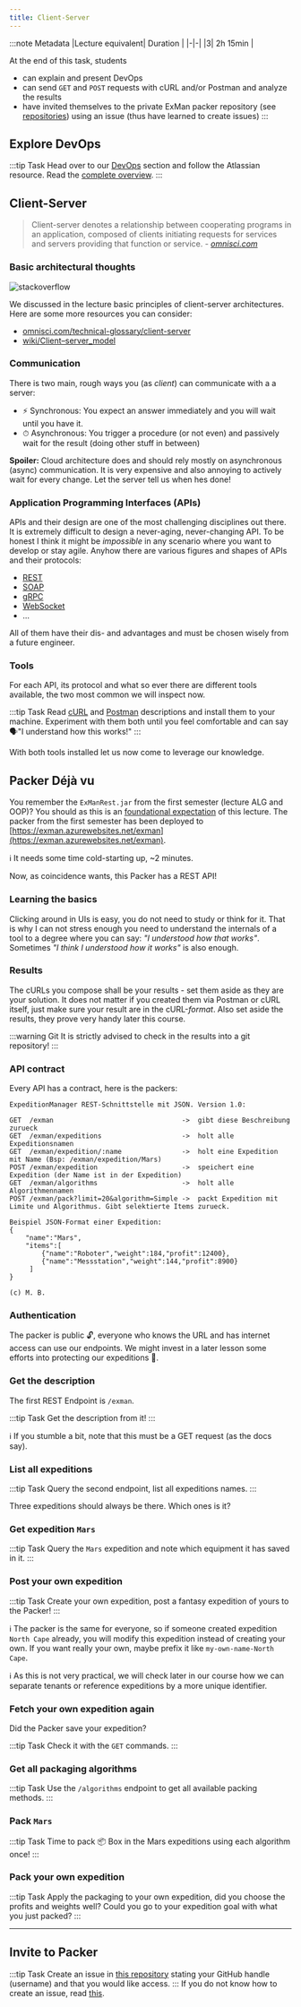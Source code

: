 ```yaml
---
title: Client-Server
---
```


:::note Metadata
|Lecture equivalent| Duration |
|-|-|
|3| 2h 15min |

At the end of this task, students

* can explain and present DevOps
* can send `GET` and `POST` requests with cURL and/or Postman and analyze the results
* have invited themselves to the private ExMan packer repository (see [repositories](docs/help/repositories)) using an issue (thus have learned to create issues)
:::

## Explore DevOps

:::tip Task
Head over to our [DevOps](docs/theory/devops) section and follow the Atlassian resource. Read the [complete overview](https://www.atlassian.com/devops/what-is-devops).
:::

## Client-Server


> Client-server denotes a relationship between cooperating programs in an application, composed of clients initiating requests for services and servers providing that function or service. - *[omnisci.com](https://www.omnisci.com/technical-glossary/client-server)*

### Basic architectural thoughts

![stackoverflow](./assets/client-server.png)

We discussed in the lecture basic principles of client-server architectures. Here are some more resources you can consider:

- [omnisci.com/technical-glossary/client-server](https://www.omnisci.com/technical-glossary/client-server)
- [wiki/Client–server_model](https://en.wikipedia.org/wiki/Client–server_model)

### Communication
There is two main, rough ways you (as _client_) can communicate with a a server:

- ⚡️ Synchronous: You expect an answer immediately and you will wait until you have it.
- ⏱ Asynchronous: You trigger a procedure (or not even) and passively wait for the result (doing other stuff in between)

**Spoiler:** Cloud architecture does and should rely mostly on asynchronous (async) communication. It is very expensive and also annoying to actively wait for every change. Let the server tell us when hes done!


### Application Programming Interfaces (APIs)
APIs and their design are one of the most challenging disciplines out there. It is extremely difficult to design a never-aging, never-changing API. To be honest I think it might be _impossible_ in any scenario where you want to develop or stay agile. Anyhow there are various figures and shapes of APIs and their protocols:

- [REST](https://en.wikipedia.org/wiki/Representational_state_transfer)
- [SOAP](https://en.wikipedia.org/wiki/SOAP)
- [gRPC](https://grpc.io/)
- [WebSocket](https://developer.mozilla.org/en-US/docs/Web/API/WebSockets_API)
- ...

All of them have their dis- and advantages and must be chosen wisely from a future engineer.

### Tools

For each API, its protocol and what so ever there are different tools available, the two most common we will inspect now.

:::tip Task
Read [cURL](/docs/tools/curl) and [Postman](docs/tools/postman) descriptions and install them to your machine. Experiment with them both until you feel comfortable and can say 🗣"I understand how this works!"
:::

With both tools installed let us now come to leverage our knowledge.

## Packer Déjà vu

You remember the `ExManRest.jar` from the first semester (lecture ALG and OOP)? You should as this is an [foundational expectation](/docs/expectations) of this lecture. The packer from the first semester has been deployed to [https://exman.azurewebsites.net/exman](https://exman.azurewebsites.net/exman).

ℹ️ It needs some time cold-starting up, ~2 minutes.

Now, as coincidence wants, this Packer has a REST API!

### Learning the basics
Clicking around in UIs is easy, you do not need to study or think for it. That is why I can not stress enough you need to understand the internals of a tool to a degree where you can say: _"I understood how that works"_. Sometimes _"I think I understood how it works"_ is also enough.

### Results
The cURLs you compose shall be your results - set them aside as they are your solution. It does not matter if you created them via Postman or cURL itself, just make sure your result are in the cURL-_format_. Also set aside the results, they prove very handy later this course.

:::warning Git
It is strictly advised to check in the results into a git repository!
:::

### API contract
Every API has a contract, here is the packers:
```
ExpeditionManager REST-Schnittstelle mit JSON. Version 1.0:

GET  /exman                                ->  gibt diese Beschreibung zurueck
GET  /exman/expeditions                    ->  holt alle Expeditionsnamen
GET  /exman/expedition/:name               ->  holt eine Expedition mit Name (Bsp: /exman/expedition/Mars)
POST /exman/expedition                     ->  speichert eine Expedition (der Name ist in der Expedition)
GET  /exman/algorithms                     ->  holt alle Algorithmennamen
POST /exman/pack?limit=20&algorithm=Simple ->  packt Expedition mit Limite und Algorithmus. Gibt selektierte Items zurueck.

Beispiel JSON-Format einer Expedition:
{
    "name":"Mars",
    "items":[
        {"name":"Roboter","weight":184,"profit":12400},
        {"name":"Messstation","weight":144,"profit":8900}
     ]
}

(c) M. B.
```


### Authentication

The packer is public 🔓, everyone who knows the URL and has internet access can use our endpoints. We might invest in a later lesson some efforts into protecting our expeditions 🔐.

### Get the description

The first REST Endpoint is `/exman`. 

:::tip Task
Get the description from it!
:::

ℹ️ If you stumble a bit, note that this must be a GET request (as the docs say).

### List all expeditions

:::tip Task
Query the second endpoint, list all expeditions names. 
:::

Three expeditions should always be there. Which ones is it?

### Get expedition `Mars`

:::tip Task
Query the `Mars` expedition and note which equipment it has saved in it.
:::

### Post your own expedition

:::tip Task
Create your own expedition, post a fantasy expedition of yours to the Packer!
:::

ℹ️ The packer is the same for everyone, so if someone created expedition `North Cape` already, you will modify this expedition instead of creating your own. If you want really your own, maybe prefix it like `my-own-name-North Cape`.

ℹ️ As this is not very practical, we will check later in our course how we can separate tenants or reference expeditions by a more unique identifier.

### Fetch your own expedition again

Did the Packer save your expedition? 

:::tip Task
Check it with the `GET` commands.
:::

### Get all packaging algorithms

:::tip Task
Use the `/algorithms` endpoint to get all available packing methods.
:::

### Pack `Mars`

:::tip Task
Time to pack 📦 Box in the Mars expeditions using each algorithm once!
:::

### Pack your own expedition

:::tip Task
Apply the packaging to your own expedition, did you choose the profits and weights well? Could you go to your expedition goal with what you just packed?
:::

---

## Invite to Packer

:::tip Task
Create an issue in [this repository](https://github.com/nds-swe/swdt/issues/new/choose) stating your GitHub handle (username) and that you would like access.
:::
If you do not know how to create an issue, read [this](https://docs.github.com/en/github/managing-your-work-on-github/creating-an-issue).